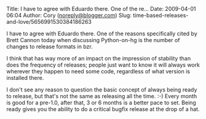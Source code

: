 Title: I have to agree with Eduardo there.  One of the re...
Date: 2009-04-01 06:04
Author: Cory (noreply@blogger.com)
Slug: time-based-releases-and-love/5656991530384186263

I have to agree with Eduardo there. One of the reasons specifically
cited by Brett Cannon today when discussing Python-on-hg is the number
of changes to release formats in bzr.  
  
I think that has way more of an impact on the impression of stability
than does the frequency of releases; people just want to know it will
always work wherever they happen to need some code, regardless of what
version is installed there.  
  
I don't see any reason to question the basic concept of always being
ready to release, but that's not the same as releasing all the time. :-)
Every month is good for a pre-1.0, after that, 3 or 6 months is a better
pace to set. Being ready gives you the ability to do a critical bugfix
release at the drop of a hat.

